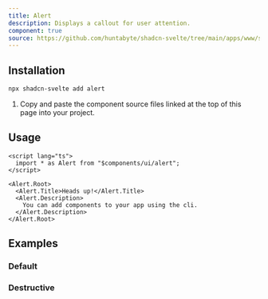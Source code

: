 ```yaml
---
title: Alert
description: Displays a callout for user attention.
component: true
source: https://github.com/huntabyte/shadcn-svelte/tree/main/apps/www/src/lib/registry/default/ui/alert
---
```


<script>
  import { ComponentPreview, ManualInstall } from '$components/docs';
</script>

<ComponentPreview name="alert-demo">

<div />

</ComponentPreview>

## Installation

```bash
npx shadcn-svelte add alert
```

<ManualInstall>

1. Copy and paste the component source files linked at the top of this page into your project.

</ManualInstall>

## Usage

```svelte
<script lang="ts">
  import * as Alert from "$components/ui/alert";
</script>

<Alert.Root>
  <Alert.Title>Heads up!</Alert.Title>
  <Alert.Description>
    You can add components to your app using the cli.
  </Alert.Description>
</Alert.Root>
```

## Examples

### Default

<ComponentPreview name="alert-demo">

<div />

</ComponentPreview>

### Destructive

<ComponentPreview name="alert-destructive">

<div />

</ComponentPreview>
